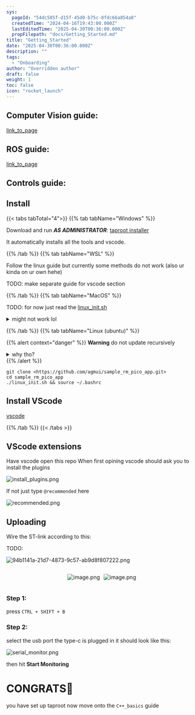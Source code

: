 ```yaml
---
sys:
  pageId: "54dc585f-d15f-45d0-b75c-8fdc66a854a8"
  createdTime: "2024-04-16T19:43:00.000Z"
  lastEditedTime: "2025-04-30T00:36:00.000Z"
  propFilepath: "docs/Getting_Started.md"
title: "Getting_Started"
date: "2025-04-30T00:36:00.000Z"
description: ""
tags:
  - "Onboarding"
author: "Overridden author"
draft: false
weight: 1
toc: false
icon: "rocket_launch"
---
```


## Computer Vision guide:

[link_to_page](86d45bc0-388b-4d26-8848-44f255f73d0e)

## ROS guide:

[link_to_page](3c76c1de-ec8f-46d6-8b0a-294005edc2d5)

## Controls guide:

## Install

{{< tabs tabTotal="4">}}
{{% tab tabName="Windows" %}}

Download and run _**AS ADMINISTRATOR**_: [taproot installer](https://github.com/Thornbots/TeachingFreshies/releases/tag/1.0)

It automatically installs all the tools and vscode.

{{% /tab %}}
{{% tab tabName="WSL" %}}

Follow the linux guide but currently some methods do not work (also ur kinda on ur own hehe)

TODO: make separate guide for vscode section

{{% /tab %}}
{{% tab tabName="MacOS" %}}

TODO: for now just read the [linux_init.sh](https://github.com/agmui/sample_rm_pico_app/blob/main/linux_init.sh)

<details>
<summary>might not work lol</summary>

`brew install libusb pkg-config`

Next install: [vscode](https://code.visualstudio.com/Download)

</details>

{{% /tab %}}
{{% tab tabName="Linux (ubuntu)" %}}

{{% alert context="danger" %}}
**Warning** do not update recursively
<details>
<summary>why tho?</summary>
There are some submodules that may go on for a while (like tinyusb) and I highly
recommend you don't need to get them.
If you want to see what submodules I update just look in `linux_init.sh`
</details>
{{% /alert %}}

```shell
git clone <https://github.com/agmui/sample_rm_pico_app.git>
cd sample_rm_pico_app
./linux_init.sh && source ~/.bashrc
```

## Install VScode

[vscode](https://code.visualstudio.com/Download)

{{% /tab %}}
{{< /tabs >}}

## VScode extensions

Have vscode open this repo
When first opining vscode should ask you to install the plugins

![install_plugins.png](https://prod-files-secure.s3.us-west-2.amazonaws.com/d518164a-d88e-44d1-a4ee-3adb3bd8bce0/89bd30f0-1825-4e77-867b-0a41ce370880/install_plugins.png?X-Amz-Algorithm=AWS4-HMAC-SHA256&X-Amz-Content-Sha256=UNSIGNED-PAYLOAD&X-Amz-Credential=ASIAZI2LB466YWRBPJXX%2F20250508%2Fus-west-2%2Fs3%2Faws4_request&X-Amz-Date=20250508T110736Z&X-Amz-Expires=3600&X-Amz-Security-Token=IQoJb3JpZ2luX2VjEMn%2F%2F%2F%2F%2F%2F%2F%2F%2F%2FwEaCXVzLXdlc3QtMiJHMEUCIQCBHN0Fx%2BAJ2%2Fxr4Z2jtgtKJ4NPcoGCqwOHqcxgW34w%2BwIgexEO0tZMGyDZ2p3RDb4QiN%2FWF4gmxEOgaq0QinPDHeoq%2FwMIchAAGgw2Mzc0MjMxODM4MDUiDPw48dQ66yUnNQjFOCrcA9MGYPKelpHc1g2Gzk7pcD0EjmGzXKMOkjojNRveGEYgySU0H%2B1zmGOhY%2BNzcv7M3AqcOXBeakZ1g73wjXH%2FhW%2Bd%2BWLlGJ2lFTcxjZ4DDsLkXjy4vmyHqg2GPtNARY9YjmKf64TVfFEyZkq7bOjGQzbjaAWa%2BFXwASAq9lP2qewBNIVI72Lw5MkXkRyueCFGTiFOoBs3UH17L96e949jtZ9GZ2VRaqHV77KZYYMWg%2BrTDK%2BLdNL5ssy7de1%2B55tRdL3gJHAHsYS0W7mIFPrMewMwzTMgZh38SfTqULjJ0BoSh2pPgpZzaG2ta9e7U2CWVIVkxcH6nxeitzkT7VZc3aKsCyu6x5LWMGHolZyPdSwA6hvhDBa4l2xs1BSAwdRPBNo0qhzgrd1r5vRmZRctty5lT16ThvPIcGw1u1oFCl05rLyKvwYLd1CJgiP64ntZ8eWabgJyoPvfZ%2Fr1ZpXghBpQEdv4QdV0GGguKu9BnfrdJ2ormWoNBdkHQ5mLGjd56thcYo3BOOn0DCCtJtTseLS1trZAzJA6Fo8f3YQMD%2BMSOAKX0AUVnD5MDxHJq%2FnKe4qqRNMvf3qF2hQWM%2FERi0Z5PrlydklYdSPLps1Mz78MoGAWZTjTVP7g3WBUMPrf8cAGOqUBPm9mQLbF%2FT%2BrqICQ5Q8BP%2B7V2SECGzW7P9WNwvPSCiiMK1jSFw%2B%2FZX1VbvUVDGUUL%2FQWIwqfH%2BcgyKa4V5w%2BzWYEP3uJB%2FvU49flqZRxOkQ3C1byeFUIh4eRM7Mja6okrxgxSfHQRATRCLcoxJWIiDBMIfQdPe7XJdRJxuYrC5zi76fG0skrVgbNTsaAbisN6I%2FrkGZX6HvYZ0Zr5yT0eaZ6XEyN&X-Amz-Signature=993eda60e0493afd9d791f1b94f3fcc897ee62b8662e25d20fbef99d3cb7ddbc&X-Amz-SignedHeaders=host&x-id=GetObject)

If not just type `@recommended` here  

![recommended.png](https://prod-files-secure.s3.us-west-2.amazonaws.com/d518164a-d88e-44d1-a4ee-3adb3bd8bce0/61e661e9-5d85-4dfc-be0d-8d2097a5e793/recommended.png?X-Amz-Algorithm=AWS4-HMAC-SHA256&X-Amz-Content-Sha256=UNSIGNED-PAYLOAD&X-Amz-Credential=ASIAZI2LB466YWRBPJXX%2F20250508%2Fus-west-2%2Fs3%2Faws4_request&X-Amz-Date=20250508T110736Z&X-Amz-Expires=3600&X-Amz-Security-Token=IQoJb3JpZ2luX2VjEMn%2F%2F%2F%2F%2F%2F%2F%2F%2F%2FwEaCXVzLXdlc3QtMiJHMEUCIQCBHN0Fx%2BAJ2%2Fxr4Z2jtgtKJ4NPcoGCqwOHqcxgW34w%2BwIgexEO0tZMGyDZ2p3RDb4QiN%2FWF4gmxEOgaq0QinPDHeoq%2FwMIchAAGgw2Mzc0MjMxODM4MDUiDPw48dQ66yUnNQjFOCrcA9MGYPKelpHc1g2Gzk7pcD0EjmGzXKMOkjojNRveGEYgySU0H%2B1zmGOhY%2BNzcv7M3AqcOXBeakZ1g73wjXH%2FhW%2Bd%2BWLlGJ2lFTcxjZ4DDsLkXjy4vmyHqg2GPtNARY9YjmKf64TVfFEyZkq7bOjGQzbjaAWa%2BFXwASAq9lP2qewBNIVI72Lw5MkXkRyueCFGTiFOoBs3UH17L96e949jtZ9GZ2VRaqHV77KZYYMWg%2BrTDK%2BLdNL5ssy7de1%2B55tRdL3gJHAHsYS0W7mIFPrMewMwzTMgZh38SfTqULjJ0BoSh2pPgpZzaG2ta9e7U2CWVIVkxcH6nxeitzkT7VZc3aKsCyu6x5LWMGHolZyPdSwA6hvhDBa4l2xs1BSAwdRPBNo0qhzgrd1r5vRmZRctty5lT16ThvPIcGw1u1oFCl05rLyKvwYLd1CJgiP64ntZ8eWabgJyoPvfZ%2Fr1ZpXghBpQEdv4QdV0GGguKu9BnfrdJ2ormWoNBdkHQ5mLGjd56thcYo3BOOn0DCCtJtTseLS1trZAzJA6Fo8f3YQMD%2BMSOAKX0AUVnD5MDxHJq%2FnKe4qqRNMvf3qF2hQWM%2FERi0Z5PrlydklYdSPLps1Mz78MoGAWZTjTVP7g3WBUMPrf8cAGOqUBPm9mQLbF%2FT%2BrqICQ5Q8BP%2B7V2SECGzW7P9WNwvPSCiiMK1jSFw%2B%2FZX1VbvUVDGUUL%2FQWIwqfH%2BcgyKa4V5w%2BzWYEP3uJB%2FvU49flqZRxOkQ3C1byeFUIh4eRM7Mja6okrxgxSfHQRATRCLcoxJWIiDBMIfQdPe7XJdRJxuYrC5zi76fG0skrVgbNTsaAbisN6I%2FrkGZX6HvYZ0Zr5yT0eaZ6XEyN&X-Amz-Signature=0f17da32dcd28d862f374ca8df201b2b7f5e8c09f88b1d2c7703bfd48e5c22c6&X-Amz-SignedHeaders=host&x-id=GetObject)

## Uploading

Wire the ST-link according to this:

TODO:

![94b1141a-21d7-4873-9c57-ab9d8f807222.png](https://prod-files-secure.s3.us-west-2.amazonaws.com/d518164a-d88e-44d1-a4ee-3adb3bd8bce0/e5fad17d-ab82-4300-9f4c-505ab4b1202c/94b1141a-21d7-4873-9c57-ab9d8f807222.png?X-Amz-Algorithm=AWS4-HMAC-SHA256&X-Amz-Content-Sha256=UNSIGNED-PAYLOAD&X-Amz-Credential=ASIAZI2LB466YWRBPJXX%2F20250508%2Fus-west-2%2Fs3%2Faws4_request&X-Amz-Date=20250508T110736Z&X-Amz-Expires=3600&X-Amz-Security-Token=IQoJb3JpZ2luX2VjEMn%2F%2F%2F%2F%2F%2F%2F%2F%2F%2FwEaCXVzLXdlc3QtMiJHMEUCIQCBHN0Fx%2BAJ2%2Fxr4Z2jtgtKJ4NPcoGCqwOHqcxgW34w%2BwIgexEO0tZMGyDZ2p3RDb4QiN%2FWF4gmxEOgaq0QinPDHeoq%2FwMIchAAGgw2Mzc0MjMxODM4MDUiDPw48dQ66yUnNQjFOCrcA9MGYPKelpHc1g2Gzk7pcD0EjmGzXKMOkjojNRveGEYgySU0H%2B1zmGOhY%2BNzcv7M3AqcOXBeakZ1g73wjXH%2FhW%2Bd%2BWLlGJ2lFTcxjZ4DDsLkXjy4vmyHqg2GPtNARY9YjmKf64TVfFEyZkq7bOjGQzbjaAWa%2BFXwASAq9lP2qewBNIVI72Lw5MkXkRyueCFGTiFOoBs3UH17L96e949jtZ9GZ2VRaqHV77KZYYMWg%2BrTDK%2BLdNL5ssy7de1%2B55tRdL3gJHAHsYS0W7mIFPrMewMwzTMgZh38SfTqULjJ0BoSh2pPgpZzaG2ta9e7U2CWVIVkxcH6nxeitzkT7VZc3aKsCyu6x5LWMGHolZyPdSwA6hvhDBa4l2xs1BSAwdRPBNo0qhzgrd1r5vRmZRctty5lT16ThvPIcGw1u1oFCl05rLyKvwYLd1CJgiP64ntZ8eWabgJyoPvfZ%2Fr1ZpXghBpQEdv4QdV0GGguKu9BnfrdJ2ormWoNBdkHQ5mLGjd56thcYo3BOOn0DCCtJtTseLS1trZAzJA6Fo8f3YQMD%2BMSOAKX0AUVnD5MDxHJq%2FnKe4qqRNMvf3qF2hQWM%2FERi0Z5PrlydklYdSPLps1Mz78MoGAWZTjTVP7g3WBUMPrf8cAGOqUBPm9mQLbF%2FT%2BrqICQ5Q8BP%2B7V2SECGzW7P9WNwvPSCiiMK1jSFw%2B%2FZX1VbvUVDGUUL%2FQWIwqfH%2BcgyKa4V5w%2BzWYEP3uJB%2FvU49flqZRxOkQ3C1byeFUIh4eRM7Mja6okrxgxSfHQRATRCLcoxJWIiDBMIfQdPe7XJdRJxuYrC5zi76fG0skrVgbNTsaAbisN6I%2FrkGZX6HvYZ0Zr5yT0eaZ6XEyN&X-Amz-Signature=f555d7f7153e705c75e86797e1e4f4c5673d4bb01b9d9a2922a9752e43828e39&X-Amz-SignedHeaders=host&x-id=GetObject)

<div style="display: flex;flex-direction: row; column-gap:10px; max-width: 630px;justify-content: center;">
<div>

![image.png](https://prod-files-secure.s3.us-west-2.amazonaws.com/d518164a-d88e-44d1-a4ee-3adb3bd8bce0/210ecb78-1116-4d7b-b9b7-2292f66fa2c2/image.png?X-Amz-Algorithm=AWS4-HMAC-SHA256&X-Amz-Content-Sha256=UNSIGNED-PAYLOAD&X-Amz-Credential=ASIAZI2LB466QY77EYCR%2F20250508%2Fus-west-2%2Fs3%2Faws4_request&X-Amz-Date=20250508T110745Z&X-Amz-Expires=3600&X-Amz-Security-Token=IQoJb3JpZ2luX2VjEMn%2F%2F%2F%2F%2F%2F%2F%2F%2F%2FwEaCXVzLXdlc3QtMiJHMEUCIQDBEzovpYO4k6yWqDdfTjUOT7vpZ817b3EXmbMNwsHjEgIgOr2Bp%2BGpMowxsunEVPR4vt708kceeFIylyV7Js1hMwkq%2FwMIchAAGgw2Mzc0MjMxODM4MDUiDGzweciyRzAuVCYn0CrcA3o%2BZoY8bZOoW2VKbyE9DZ4A9gQBDFdu7UtUjzggi6x2X%2B7GnGgJ%2BrlHzPlp%2B42c8lJ%2FSoo7kbPCDL7JWYa2LDLukSVmaK9aMlsylQqANWXZPSaS6wFdGScwuqPSbnEUkiuVGb2OELL7bAftX8YdLpxziTBJi7cxYdsOFp4u7OnlqYmekkkZ8ljcQs8E%2B5bCkuatD4%2F%2FteytwXV7pwGT7rhqoGTgOYoZSe34EBTM2uZzXSsQGgrrWDaPpd4KEIrnLxKWEcXOtPckD5vM69jqQNqtNkrecMMN3BpG%2F0rAtHnITaPfqXTOvDUAJf0yf9sWkMlsGElAWOxI9uZDXXdCtGQc3mXQZjZxiYKAvfKTvzSnEmY%2B3z%2BhXF%2BF9BXR1kOqTWiLyd9PsLpdspet7qFaw0RYRadT8FtK%2FYWIxBu1mKHfyjbcC3uLC9OUKA1bUDQ2aSdowbq3YEUT8R5BJGjShP9EwwaylrqV86yJRPU%2FYrXYyT1Alhw%2B5j%2BC712O0hamgJwDZwBhDYjHn%2FCQAukHmbcghubSfQGydT00zrF8elEhu7NpaE6xdlY43Bq6aVsYsvhsd9PICnuoPu4EJCu7ueggrd27NKhPgZrPUGKDd%2Bs%2FboXMk9xzv9qt%2FU1sMKPg8cAGOqUBwFbprACgQS7qoktLob%2B14gVTTeOczzvYwjCiYZNp8alsuncwAl%2BThZg2exaxCoYth7hlqdqaiuUgG6q7dxVxyhHN7y3Vv9mQ2sUl907bq5Yp3AEbV7MTi7FUY8xA%2F3kj7LqinYNRzDfgO3mK8lR%2B6nFsW%2FcUs2VgSbXmFUzTzWlZfF7WKrDBtXBdqhCmPlKZys2NkfbyNsYVrUHgu1RPAvUYK6nX&X-Amz-Signature=76213f4af8e647cb30ad650fba210e276a7fb3cb767f1d1116c58342838312c8&X-Amz-SignedHeaders=host&x-id=GetObject)

</div>
<div>

![image.png](https://prod-files-secure.s3.us-west-2.amazonaws.com/d518164a-d88e-44d1-a4ee-3adb3bd8bce0/33a0fd0f-8ca6-4a86-8e09-26e95ded1fff/image.png?X-Amz-Algorithm=AWS4-HMAC-SHA256&X-Amz-Content-Sha256=UNSIGNED-PAYLOAD&X-Amz-Credential=ASIAZI2LB466RJJJ3AWQ%2F20250508%2Fus-west-2%2Fs3%2Faws4_request&X-Amz-Date=20250508T110746Z&X-Amz-Expires=3600&X-Amz-Security-Token=IQoJb3JpZ2luX2VjEMv%2F%2F%2F%2F%2F%2F%2F%2F%2F%2FwEaCXVzLXdlc3QtMiJGMEQCIBffmjqaz%2BQkE3qjr%2FIwacwB%2FCu8VetkahCiNCjAzD0bAiAMiIa%2FBYI32jGdEt33iOJse3nyeGAhHByChNnFvXG4ISr%2FAwh0EAAaDDYzNzQyMzE4MzgwNSIMQB8GwCBYon0Kj4rWKtwDMExVwAkEY8JmPuWCR35SZ3e41PvNjOLDinZqTqm%2FsdQWx08W8DRP6eX%2BiNdD5pmSFfBCRz%2FqYLhkucNRFZ78AjYXXc25s82raj4rEToJi%2FIxdNImvn8X%2B4%2FTQP2GcEbjkUDAhptqBMzrtcUaToqWlf%2BjOLm10Bms0LMQicRKDq7VUupPW%2BYM2v1tu9c%2FbWRk4P6qceOUQTmd9fr3LiQWgsBCyFiZnFFbeRD4LFUumaTVS2%2FC2F6cVUu6DFikivC7v1%2B%2BIX%2F4AJzzNn0qMB9Rl5dWZmaOia3h8jI716Ji0aJ2tUnhhjR7ssG0OLxfRQwyxj8ShKYLj8dmjh8pmS9fcsr6DFKFS4LicQu97dD9oFtUlRJQA2XpjGepAu0PHjapK9qGso7EPyB1arIr3Uewqnc%2FBzvZJwtqF%2F73syNiRxUVPdtcJekuMZMimQYeaBDF9kbUak46VLF7EI06o6RmCNOjx49pFvkM%2B0W4ya8B%2ByiIkSE6jPEccAC8Urly0Ug3uTGqAg4qZGYYmVywIkqCG7GKTeBco2XSYC6CSe%2FUxki5XXTE%2FfQUcn5hkKi%2ByCQe9XPXoEzhEf2rdT60qfqcKKWomvC3smmbZ%2FRTIF0nTu81n2uzMUJOU7x%2BvXsw%2BZzywAY6pgHJugNaea8O%2Fk3W28e%2BAFgecqAx3J46nMT8d04L7EtQgty4Mq2ng5OJwqhGz%2F8PcnmApaRI%2BpLMWk%2Bd6pIe%2FT2glkIIQnfxwcnzp7u8hbt%2FM%2BNZBurSpE6I4ywtJe81HVLIznx%2FveHWvr9xXgqu4CkDt5e1psGN3va%2BxVI8QENaNe0hABze0YCWAIsui0ifjAf3ZPEmCMGaqClP8q7udUxjBcD5ZxXl&X-Amz-Signature=d49430178d26a1f273871702e1d895f82fad28e31fcdc92920d816960375423a&X-Amz-SignedHeaders=host&x-id=GetObject)

</div>
</div>

### Step 1:

press `CTRL + SHIFT + B`

### Step 2:

select the usb port the type-c is plugged in it should look like this:

![serial_monitor.png](https://prod-files-secure.s3.us-west-2.amazonaws.com/d518164a-d88e-44d1-a4ee-3adb3bd8bce0/f03f4774-05d4-4393-b6a0-d5efb6d315ab/serial_monitor.png?X-Amz-Algorithm=AWS4-HMAC-SHA256&X-Amz-Content-Sha256=UNSIGNED-PAYLOAD&X-Amz-Credential=ASIAZI2LB466YWRBPJXX%2F20250508%2Fus-west-2%2Fs3%2Faws4_request&X-Amz-Date=20250508T110736Z&X-Amz-Expires=3600&X-Amz-Security-Token=IQoJb3JpZ2luX2VjEMn%2F%2F%2F%2F%2F%2F%2F%2F%2F%2FwEaCXVzLXdlc3QtMiJHMEUCIQCBHN0Fx%2BAJ2%2Fxr4Z2jtgtKJ4NPcoGCqwOHqcxgW34w%2BwIgexEO0tZMGyDZ2p3RDb4QiN%2FWF4gmxEOgaq0QinPDHeoq%2FwMIchAAGgw2Mzc0MjMxODM4MDUiDPw48dQ66yUnNQjFOCrcA9MGYPKelpHc1g2Gzk7pcD0EjmGzXKMOkjojNRveGEYgySU0H%2B1zmGOhY%2BNzcv7M3AqcOXBeakZ1g73wjXH%2FhW%2Bd%2BWLlGJ2lFTcxjZ4DDsLkXjy4vmyHqg2GPtNARY9YjmKf64TVfFEyZkq7bOjGQzbjaAWa%2BFXwASAq9lP2qewBNIVI72Lw5MkXkRyueCFGTiFOoBs3UH17L96e949jtZ9GZ2VRaqHV77KZYYMWg%2BrTDK%2BLdNL5ssy7de1%2B55tRdL3gJHAHsYS0W7mIFPrMewMwzTMgZh38SfTqULjJ0BoSh2pPgpZzaG2ta9e7U2CWVIVkxcH6nxeitzkT7VZc3aKsCyu6x5LWMGHolZyPdSwA6hvhDBa4l2xs1BSAwdRPBNo0qhzgrd1r5vRmZRctty5lT16ThvPIcGw1u1oFCl05rLyKvwYLd1CJgiP64ntZ8eWabgJyoPvfZ%2Fr1ZpXghBpQEdv4QdV0GGguKu9BnfrdJ2ormWoNBdkHQ5mLGjd56thcYo3BOOn0DCCtJtTseLS1trZAzJA6Fo8f3YQMD%2BMSOAKX0AUVnD5MDxHJq%2FnKe4qqRNMvf3qF2hQWM%2FERi0Z5PrlydklYdSPLps1Mz78MoGAWZTjTVP7g3WBUMPrf8cAGOqUBPm9mQLbF%2FT%2BrqICQ5Q8BP%2B7V2SECGzW7P9WNwvPSCiiMK1jSFw%2B%2FZX1VbvUVDGUUL%2FQWIwqfH%2BcgyKa4V5w%2BzWYEP3uJB%2FvU49flqZRxOkQ3C1byeFUIh4eRM7Mja6okrxgxSfHQRATRCLcoxJWIiDBMIfQdPe7XJdRJxuYrC5zi76fG0skrVgbNTsaAbisN6I%2FrkGZX6HvYZ0Zr5yT0eaZ6XEyN&X-Amz-Signature=9a2e17d9d3985bc15073a3adaf1bd1e0b4c2819614c3b6e8ceeb5a8b15f452c4&X-Amz-SignedHeaders=host&x-id=GetObject)

then hit **Start Monitoring**

# CONGRATS🎉

you have set up taproot now move onto the `C++_basics` guide
